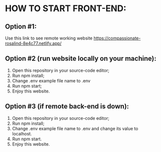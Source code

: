 # HOW TO START FRONT-END:

## Option #1:

Use this link to see remote working website https://compassionate-rosalind-8e4c77.netlify.app/

## Option #2 (run website locally on your machine):

1. Open this repository in your source-code editor;
2. Run npm install;
3. Change .env example file name to .env
4. Run npm start;
5. Enjoy this website.

## Option #3 (if remote back-end is down):

1. Open this repository in your source-code editor;
2. Run npm install;
3. Change .env example file name to .env and change its value to localhost.
4. Run npm start.
5. Enjoy this website.
